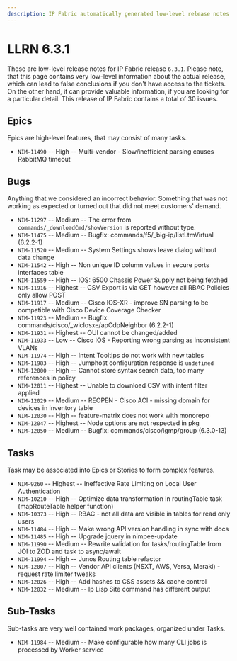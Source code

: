 ```yaml
---
description: IP Fabric automatically generated low-level release notes for version 6.3.1.
---
```


# LLRN 6.3.1

These are low-level release notes for IP Fabric release `6.3.1`. Please note, that this page contains very low-level information about the actual release, which can lead to false conclusions if you don't have access to the tickets. On the other hand, it can provide valuable information, if you are looking for a particular detail. This release of IP Fabric contains a total of 30 issues.

## Epics

Epics are high-level features, that may consist of many tasks.

- `NIM-11490` -- High -- Multi-vendor - Slow/inefficient parsing causes RabbitMQ timeout

## Bugs

Anything that we considered an incorrect behavior. Something that was not working as expected or turned out that did not meet customers' demand.

- `NIM-11297` -- Medium -- The error from `commands/_downloadCmd/showVersion` is reported without type.
- `NIM-11475` -- Medium -- Bugfix: commands/f5/_big-ip/listLtmVirtual (6.2.2-1)
- `NIM-11520` -- Medium -- System Settings shows leave dialog without data change
- `NIM-11542` -- High -- Non unique ID column values in secure ports interfaces table
- `NIM-11559` -- High -- IOS: 6500 Chassis Power Supply not being fetched
- `NIM-11916` -- Highest -- CSV Export is via GET however all RBAC Policies only allow POST
- `NIM-11917` -- Medium -- Cisco IOS-XR - improve SN parsing to be compatible with Cisco Device Coverage Checker
- `NIM-11923` -- Medium -- Bugfix: commands/cisco/_wlcIosxe/apCdpNeighbor (6.2.2-1)
- `NIM-11931` -- Highest -- OUI cannot be changed/added
- `NIM-11933` -- Low -- Cisco IOS - Reporting wrong parsing as inconsistent VLANs
- `NIM-11974` -- High -- Intent Tooltips do not work with new tables
- `NIM-11983` -- High -- Jumphost configuration response is `undefined`
- `NIM-12000` -- High -- Cannot store syntax search data, too many references in policy
- `NIM-12011` -- Highest -- Unable to download CSV with intent filter applied
- `NIM-12029` -- Medium -- REOPEN - Cisco ACI - missing domain for devices in inventory table
- `NIM-12030` -- High -- feature-matrix does not work with monorepo
- `NIM-12047` -- Highest -- Node options are not respected in pkg
- `NIM-12050` -- Medium -- Bugfix: commands/cisco/igmp/group (6.3.0-13)

## Tasks

Task may be associated into Epics or Stories to form complex features.

- `NIM-9260` -- Highest -- Ineffective Rate Limiting on Local User Authentication
- `NIM-10210` -- High -- Optimize data transformation in routingTable task (mapRouteTable helper function)
- `NIM-10373` -- High -- RBAC - not all data are visible in tables for read only users
- `NIM-11484` -- High -- Make wrong API version handling in sync with docs
- `NIM-11485` -- High -- Upgrade jquery in nimpee-update
- `NIM-11990` -- Medium -- Rewrite validation for tasks/routingTable from JOI to ZOD and task to async/await
- `NIM-11994` -- High -- Junos Routing table refactor
- `NIM-12007` -- High -- Vendor API clients (NSXT, AWS, Versa, Meraki) - request rate limiter tweaks
- `NIM-12026` -- High -- Add hashes to CSS assets && cache control
- `NIM-12032` -- Medium -- Ip Lisp Site command has different output

## Sub-Tasks

Sub-tasks are very well contained work packages, organized under Tasks.

- `NIM-11984` -- Medium -- Make configurable how many CLI jobs is processed by Worker service

